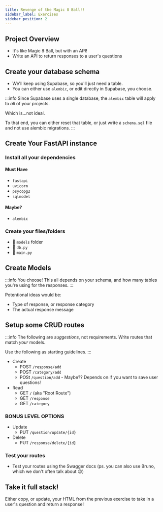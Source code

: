 ```yaml
---
title: Revenge of the Magic 8 Ball!!
sidebar_label: Exercises
sidebar_position: 2
---
```


<!-- markdownlint-disable no-inline-html no-trailing-punctuation -->

## Project Overview

- It's like Magic 8 Ball, but with an API!
- Write an API to return responses to a user's questions

## Create your database schema

- We'll keep using Supabase, so you'll just need a table.
- You can either use `alembic`, or edit directly in Supabase, you choose.

:::info
Since Supabase uses a single database, the `alembic` table will apply to _all_ of your projects.

Which is...not ideal.

To that end, you can either reset that table, or just write a `schema.sql` file and not use alembic migrations.
:::

## Create Your FastAPI instance

### Install all your dependencies

#### Must Have

- `fastapi`
- `uvicorn`
- `psycopg2`
- `sqlmodel`

#### Maybe?

- `alembic`

### Create your files/folders

- :file_folder: `models` folder
- :page_facing_up: `db.py`
- :page_facing_up: `main.py`

## Create Models

:::info
You choose! This all depends on your schema, and how many tables you're using for the responses.
:::

Potentional ideas would be:

- Type of response, or response category
- The actual response message

## Setup some CRUD routes

:::info
The following are _suggestions_, not requirements. Write routes that match _your_ models.

Use the following as starting guidelines.
:::

- Create
  - POST `/response/add`
  - POST `/category/add`
  - POSt `/question/add` - Maybe?? Depends on if you want to save user questions!
- Read
  - GET `/` (aka "Root Route")
  - GET `/response`
  - GET `/category`

### BONUS LEVEL OPTIONS

- Update
  - PUT `/question/update/{id}`
- Delete
  - PUT `/response/delete/{id}`

### Test your routes

- Test your routes using the Swagger docs (ps. you can also use Bruno, which we don't often talk about :wink:)

## Take it full stack!

Either copy, or update, your HTML from the previous exercise to take in a user's question and return a response!
